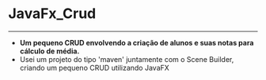 # JavaFx_Crud
-----------------------------------------------------------------------------------------
- **Um pequeno CRUD envolvendo a criação de alunos e suas notas para cálculo de média.**
- Usei um projeto do tipo 'maven' juntamente com o Scene Builder, criando um pequeno CRUD utilizando JavaFX
